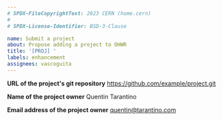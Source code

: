 ```yaml
---
# SPDX-FileCopyrightText: 2023 CERN (home.cern)
#
# SPDX-License-Identifier: BSD-3-Clause

name: Submit a project
about: Propose adding a project to OHWR
title: '[PROJ] '
labels: enhancement
assignees: vascoguita
---
```


**URL of the project's git repository**
<https://github.com/example/project.git>

**Name of the project owner**
Quentin Tarantino

**Email address of the project owner**
<quentin@tarantino.com>
